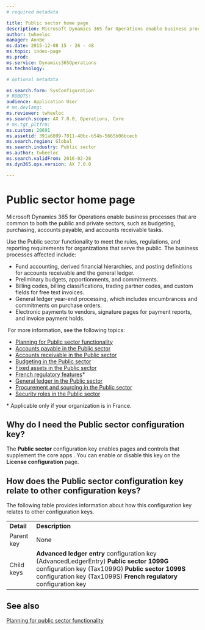 ```yaml
---
# required metadata

title: Public sector home page
description: Microsoft Dynamics 365 for Operations enable business processes that are common to both the public and private sectors, such as budgeting, purchasing, accounts payable, and accounts receivable tasks. 
author: twheeloc
manager: AnnBe
ms.date: 2015-12-08 15 - 26 - 48
ms.topic: index-page
ms.prod: 
ms.service: Dynamics365Operations
ms.technology: 

# optional metadata

ms.search.form: SysConfiguration
# ROBOTS: 
audience: Application User
# ms.devlang: 
ms.reviewer: twheeloc
ms.search.scope: AX 7.0.0, Operations, Core
# ms.tgt_pltfrm: 
ms.custom: 20691
ms.assetid: 391a6899-7011-40bc-b54b-5665b06bcecb
ms.search.region: Global
ms.search.industry: Public sector
ms.author: twheeloc
ms.search.validFrom: 2016-02-28
ms.dyn365.ops.version: AX 7.0.0

---
```


# Public sector home page

Microsoft Dynamics 365 for Operations enable business processes that are common to both the public and private sectors, such as budgeting, purchasing, accounts payable, and accounts receivable tasks. 

Use the Public sector functionality to meet the rules, regulations, and reporting requirements for organizations that serve the public. The business processes affected include:

-   Fund accounting, derived financial hierarchies, and posting definitions for accounts receivable and the general ledger.
-   Preliminary budgets, apportionments, and commitments.
-   Billing codes, billing classifications, trading partner codes, and custom fields for free text invoices.
-   General ledger year-end processing, which includes encumbrances and commitments on purchase orders.
-   Electronic payments to vendors, signature pages for payment reports, and invoice payment holds.

 For more information, see the following topics:

-   [Planning for Public sector functionality](plan-public-sector-functionality.md)
-   [Accounts payable in the Public sector](accounts-payable-public-sector.md)
-   [Accounts receivable in the Public sector](accounts-receivable-public-sector.md)
-   [Budgeting in the Public sector](budgeting-public-sector.md)
-   [Fixed assets in the Public sector](fixed-asset-public-sector.md)
-   [French regulatory features](/localizations/europe/public-sector-accounting-france.md)\*
-   [General ledger in the Public sector](general-ledger-public-sector.md)
-   [Procurement and sourcing in the Public sector](procurement-sourcing-public-sector.md)
-   [Security roles in the Public sector](security-roles-public-sector.md)

\* Applicable only if your organization is in France.

## Why do I need the Public sector configuration key?
The **Public sector** configuration key enables pages and controls that supplement the core apps . You can enable or disable this key on the **License configuration** page.

## How does the Public sector configuration key relate to other configuration keys?
The following table provides information about how this configuration key relates to other configuration keys.

|            |                                                                                                                                                                                                                     |
|------------|---------------------------------------------------------------------------------------------------------------------------------------------------------------------------------------------------------------------|
| **Detail** | **Description**                                                                                                                                                                                                     |
| Parent key | None                                                                                                                                                                                                                |
| Child keys | **Advanced ledger entry** configuration key (AdvancedLedgerEntry) **Public sector 1099G** configuration key (Tax1099G) **Public sector 1099S** configuration key (Tax1099S) **French regulatory** configuration key |


See also
--------

[Planning for public sector functionality](plan-public-sector-functionality.md)

